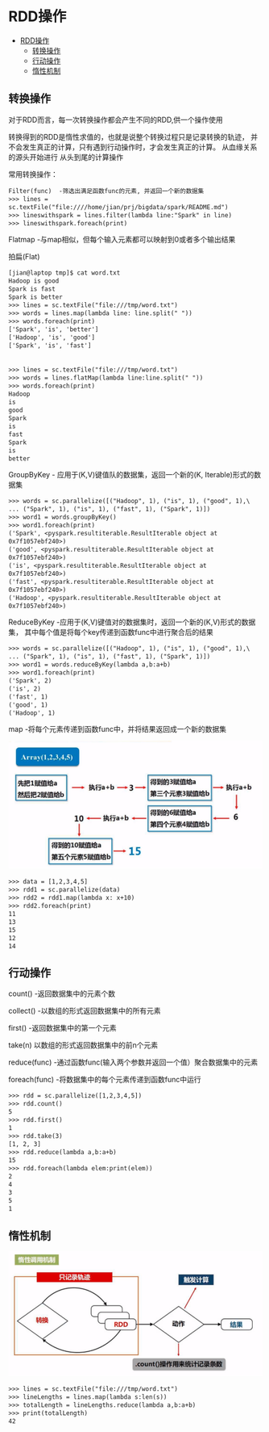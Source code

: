 # RDD操作

<!-- TOC -->

- [RDD操作](#rdd%e6%93%8d%e4%bd%9c)
  - [转换操作](#%e8%bd%ac%e6%8d%a2%e6%93%8d%e4%bd%9c)
  - [行动操作](#%e8%a1%8c%e5%8a%a8%e6%93%8d%e4%bd%9c)
  - [惰性机制](#%e6%83%b0%e6%80%a7%e6%9c%ba%e5%88%b6)

<!-- /TOC -->
## 转换操作 

对于RDD而言，每一次转换操作都会产生不同的RDD,供一个操作使用

转换得到的RDD是惰性求值的，也就是说整个转换过程只是记录转换的轨迹，
并不会发生真正的计算，只有遇到行动操作时，才会发生真正的计算。
从血缘关系的源头开始进行 从头到尾的计算操作


常用转换操作：
```
Filter(func)  -筛选出满足函数func的元素, 并返回一个新的数据集
>>> lines = sc.textFile("file:////home/jian/prj/bigdata/spark/README.md")
>>> lineswithspark = lines.filter(lambda line:"Spark" in line)
>>> lineswithspark.foreach(print)
```
Flatmap -与map相似，但每个输入元素都可以映射到0或者多个输出结果

拍扁(Flat)

```
[jian@laptop tmp]$ cat word.txt
Hadoop is good
Spark is fast
Spark is better
>>> lines = sc.textFile("file:///tmp/word.txt")
>>> words = lines.map(lambda line: line.split(" "))
>>> words.foreach(print)
['Spark', 'is', 'better']
['Hadoop', 'is', 'good']
['Spark', 'is', 'fast']


>>> lines = sc.textFile("file:///tmp/word.txt")
>>> words = lines.flatMap(lambda line:line.split(" "))
>>> words.foreach(print)
Hadoop
is
good
Spark
is
fast
Spark
is
better
```

GroupByKey - 应用于(K,V)键值队的数据集，返回一个新的(K, Iterable)形式的数据集

```
>>> words = sc.parallelize([("Hadoop", 1), ("is", 1), ("good", 1),\
... ("Spark", 1), ("is", 1), ("fast", 1), ("Spark", 1)])
>>> word1 = words.groupByKey()
>>> word1.foreach(print)
('Spark', <pyspark.resultiterable.ResultIterable object at 0x7f1057ebf240>)
('good', <pyspark.resultiterable.ResultIterable object at 0x7f1057ebf240>)
('is', <pyspark.resultiterable.ResultIterable object at 0x7f1057ebf240>)
('fast', <pyspark.resultiterable.ResultIterable object at 0x7f1057ebf240>)
('Hadoop', <pyspark.resultiterable.ResultIterable object at 0x7f1057ebf240>)
```



ReduceByKey -应用于(K,V)键值对的数据集时，返回一个新的(K,V)形式的数据集，
其中每个值是将每个key传递到函数func中进行聚合后的结果

```
>>> words = sc.parallelize([("Hadoop", 1), ("is", 1), ("good", 1),\
... ("Spark", 1), ("is", 1), ("fast", 1), ("Spark", 1)])
>>> word1 = words.reduceByKey(lambda a,b:a+b)
>>> word1.foreach(print)
('Spark', 2)
('is', 2)
('fast', 1)
('good', 1)
('Hadoop', 1)
```

map -将每个元素传递到函数func中，并将结果返回成一个新的数据集

![](https://raw.githubusercontent.com/Syncma/Figurebed/master/img/20200120150652.png)

```
>>> data = [1,2,3,4,5]
>>> rdd1 = sc.parallelize(data)
>>> rdd2 = rdd1.map(lambda x: x+10)
>>> rdd2.foreach(print)
11
13
15
12
14
```


## 行动操作

count() -返回数据集中的元素个数

collect() -以数组的形式返回数据集中的所有元素

first() -返回数据集中的第一个元素

take(n) 以数组的形式返回数据集中的前n个元素

reduce(func) -通过函数func(输入两个参数并返回一个值）聚合数据集中的元素

foreach(func) -将数据集中的每个元素传递到函数func中运行


```
>>> rdd = sc.parallelize([1,2,3,4,5])
>>> rdd.count()
5
>>> rdd.first()
1
>>> rdd.take(3)
[1, 2, 3]
>>> rdd.reduce(lambda a,b:a+b)
15
>>> rdd.foreach(lambda elem:print(elem))
2
4
3
5
1
```


## 惰性机制
![](https://raw.githubusercontent.com/Syncma/Figurebed/master/img/20200120150727.png)

```
>>> lines = sc.textFile("file:///tmp/word.txt")
>>> lineLengths = lines.map(lambda s:len(s))
>>> totalLength = lineLengths.reduce(lambda a,b:a+b)
>>> print(totalLength)
42
```


